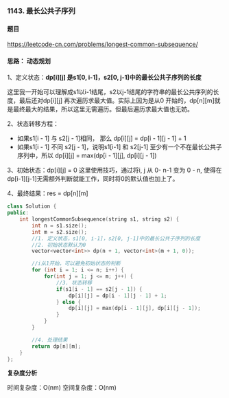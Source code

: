 ### 1143. 最长公共子序列

#### 题目

https://leetcode-cn.com/problems/longest-common-subsequence/

#### 思路： 动态规划

1、定义状态：**dp[i][j] 是s1[0, i-1]，s2[0, j-1]中的最长公共子序列的长度**

这里我一开始可以理解成s1以i-1结尾，s2以j-1结尾的字符串的最长公共序列的长度，最后还对dp[i][j] 再次遍历求最大值。实际上因为是从0 开始的，dp[n][m]就是最终最大的结果，所以这里无需遍历。但最后遍历求最大值也无妨。

2、状态转移方程：

- 如果s1[i - 1] 与 s2[j - 1]相同， 那么 dp[i][j] = dp[i - 1][j - 1] + 1
- 如果s1[i - 1] 不同 s2[j - 1]，说明s1[i-1] 和 s2[j-1] 至少有一个不在最长公共子序列中，所以 dp[i][j] = max(dp[i - 1][j], dp[i][j - 1])

3、初始状态：dp[i][j] = 0  这里使用技巧，通过将i, j 从 0- n-1 变为 0 - n, 使得在dp[i-1][j-1]无需额外判断就能工作，同时将0的默认值也加上了。

4、最终结果：res = dp[n][m]


```cpp
class Solution {
public:
    int longestCommonSubsequence(string s1, string s2) {
        int n = s1.size();
        int m = s2.size();
        //1. 定义状态，s1[0, i-1]，s2[0, j-1]中的最长公共子序列的长度
        //2. 初始状态默认为0
        vector<vector<int>> dp(n + 1, vector<int>(m + 1, 0));

        //i从1开始，可以避免初始状态的判断
        for (int i = 1; i <= n; i++) {
            for(int j = 1; j <= m; j++) {
                //3. 状态转移
                if(s1[i - 1] == s2[j - 1]) {
                    dp[i][j] = dp[i - 1][j - 1] + 1;
                } else {
                    dp[i][j] = max(dp[i - 1][j], dp[i][j - 1]); 
                }
            }
        }

        //4. 处理结果
        return dp[n][m];
    }
};
```

**复杂度分析**

时间复杂度：O(nm)
空间复杂度：O(nm)
